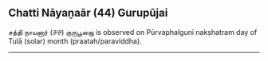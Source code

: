 ## Chatti Nāyaṉaār (44) Gurupūjai
சத்தி நாயனார் (௪௪) குருபூஜை is observed on Pūrvaphalgunī nakṣhatram day of Tulā (solar) month (praatah/paraviddha).



---
